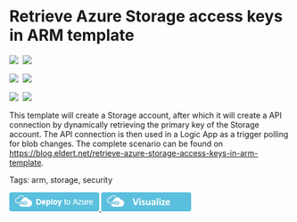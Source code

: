 # Retrieve Azure Storage access keys in ARM template

<IMG SRC="https://azbotstorage.blob.core.windows.net/badges/arm-template-retrieve-azure-storage-access-keys/PublicLastTestDate.svg" />&nbsp;
<IMG SRC="https://azbotstorage.blob.core.windows.net/badges/arm-template-retrieve-azure-storage-access-keys/PublicDeployment.svg" />&nbsp;

<IMG SRC="https://azbotstorage.blob.core.windows.net/badges/arm-template-retrieve-azure-storage-access-keys/FairfaxLastTestDate.svg" />&nbsp;
<IMG SRC="https://azbotstorage.blob.core.windows.net/badges/arm-template-retrieve-azure-storage-access-keys/FairfaxDeployment.svg" />&nbsp;

<IMG SRC="https://azbotstorage.blob.core.windows.net/badges/arm-template-retrieve-azure-storage-access-keys/BestPracticeResult.svg" />&nbsp;
<IMG SRC="https://azbotstorage.blob.core.windows.net/badges/arm-template-retrieve-azure-storage-access-keys/CredScanResult.svg" />&nbsp;

This template will create a Storage account, after which it will create a API connection by dynamically retrieving the primary key of the Storage account. The API connection is then used in a Logic App as a trigger polling for blob changes. The complete scenario can be found on <https://blog.eldert.net/retrieve-azure-storage-access-keys-in-arm-template>.

Tags: arm, storage, security

<a href="https://portal.azure.com/#create/Microsoft.Template/uri/https%3A%2F%2Fraw.githubusercontent.com%2FAzure%2Fazure-quickstart-templates%2Fmaster%2Farm-template-retrieve-azure-storage-access-keys%2Fazuredeploy.json" target="_blank">
    <img src="https://raw.githubusercontent.com/Azure/azure-quickstart-templates/master/1-CONTRIBUTION-GUIDE/images/deploytoazure.png"/>
</a>
<a href="http://armviz.io/#/?load=https%3A%2F%2Fraw.githubusercontent.com%2FAzure%2Fazure-quickstart-templates%2Fmaster%2Farm-template-retrieve-azure-storage-access-keys%2Fazuredeploy.json" target="_blank">
    <img src="https://raw.githubusercontent.com/Azure/azure-quickstart-templates/master/1-CONTRIBUTION-GUIDE/images/visualizebutton.png"/>
</a>
